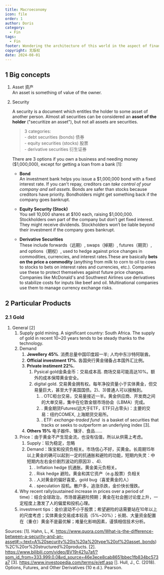 ```yaml
---
title: Macroeconomy
icon: file
order: 1
author: Doris
category:
  - Fin
tags:
  - Fin
footer: Wondering the architecture of this world in the aspect of finance...
copyright: 无版权
date: 2024-08-01
---
```

## 1 Big concepts

1. Asset 资产\
	An asset is something of value of the owner.
    
2. Security
    
    A security is a document which entitles the holder to some asset of another person. Almost all securities can be considered an **asset of the holder** ("securitize an asset"), but not all assets are securities. 
    > 3 categories:\
	    - debt securities (bonds)  债券\
		- equity securities (stocks) 股票\
		- derivative securities 衍生证券

    There are 3 options if you own a business and needing money ($1,000,000), except for getting a loan from a bank [1]:

	- **Bond**\
		An investment bank helps you issue a $1,000,000 bond with a fixed interest rate. If you can't repay, creditors can *take control of your company and sell assets*. Bonds are safer than stocks because creditors have priority. Bondholders might get something back if the company goes bankrupt.

	- **Equity Security (Stock)**\
	  You sell 10,000 shares at $100 each, raising $1,000,000. Stockholders own part of the company but don’t get fixed interest. They might receive dividends. Stockholders won’t be liable beyond their investment if the company goes bankrupt.

	- **Derivative Securities**  
    These include forwards（远期）, swaps（掉期）, futures（期货）, and options（期权）, used to hedge against price changes in commodities, currencies, and interest rates.These are basically **bets on the price a commodity** (anything from milk to corn to oil to cows to stocks to bets on interest rates and currencies, etc.). Companies use these to protect themselves against future price changes. Companies like McDonald's and Southwest Airlines use derivatives to stabilize costs for inputs like beef and oil. Multinational companies use them to manage currency exchange risks.
	

## 2 Particular Products
### 2.1 Gold
1.  General [2]
	1. Supply 
		gold mining. A significant country: South Africa. The supply of gold in recent 10~20 years tends to be steady thanks to the technology.
	2. Demand
		1. **Jewellery 45%**. 消费总量中国印度超一半; 人均中东沙特阿联酋。
		2. **Official investment 17%**. 各国央行黄金储备占本国外汇比例。
		3. **Private instiment 22%.** 
			1. Pysical gold金条金币：交易成本高. 商场交易可能高达10%。额外的成本保障黄金安全。
			2. digital gold. 交易黄金拥有权。每年净投资量小于实体黄金，但交易量巨大，甚至大于美国国债。2)、3)普通人可以接触到。
				1) . OTC柜台交易，交易量接近一半。黄金供应商、开发商之间的大单交易，集中在伦敦金银市场协会（LBMA）完成。
				2) . 黄金期货Futures(远大于ETF，ETF只占零头)：主要的交易：纽约COMEX, 上海期货交易所。
				3) . ETF: _exchange-traded fund_  is a basket of securities that tracks or seeks to outperform an underlying index [3].
		4. **Others 15%** 电子器件、镶牙、食品……
	3. Price：由于黄金不产生现金流，也没有估值，所以从供需上考虑。
		1. Supply：较为稳定，忽略
		2. Demand：珠宝和投资负相关。市场信心不好，买黄金。长周期15年以上黄金的确可以起到一定的抗通胀和避险的功能，短期内失灵：中短期内左右金价剧烈波动的原因3) 、4).
			1) . Inflation hedge 抗通胀。黄金美元负相关。
			2) . Risk hedge 避险。黄金和其它资产（e.g.股票）负相关
			3) . 人对黄金的偏好喜爱。gold bug（喜爱黄金的人）
			4) . speculation 投机。散户多，追涨杀跌，金价快长慢跌。
	4. Why recent rally(sustained increase in prices over a period of time)：结合全球政治，市场普遍避险预期；黄金在社会圈讨论度上升，一定程度上激发了人的偏爱和投机心理。
	5. investment tips：金价波动不小于股票；希望避险的话需要站在10年以上的尺度考虑；实体黄金交易成本较高（5%~20%）；长期、大量资金配置在（重仓）黄金不是最优解；难量化影响因素，谨慎相信技术分析。





Sources:
[1]. Hahn, L., K. https://www.quora.com/What-is-the-difference-between-a-security-and-an-asset#:~:text=A%20security%20is%20a%20type%20of%20asset.,bonds)%2C%20or%20structured%20products. 
[2]. https://www.bilibili.com/video/BV19r421u7af/?spm_id_from=333.999.0.0&vd_source=46e3ece8cab8651bbec1fb834bc573a7
[3]. https://www.investopedia.com/terms/e/etf.asp
 []. Hull, J., C. (2018). Options, Futures, and Other Derivatives (10 e.d.). Pearson.